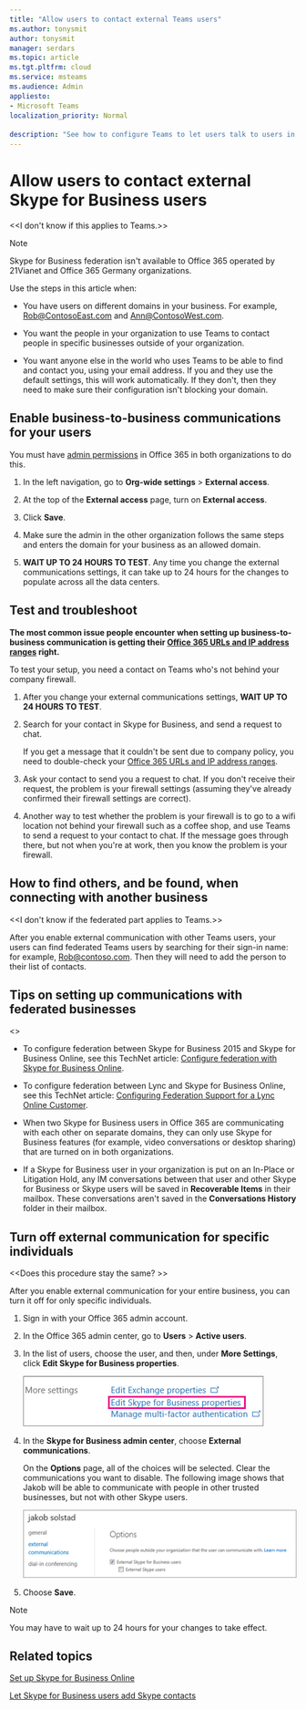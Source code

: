 ```yaml
---
title: "Allow users to contact external Teams users"
ms.author: tonysmit
author: tonysmit
manager: serdars
ms.topic: article
ms.tgt.pltfrm: cloud
ms.service: msteams
ms.audience: Admin
appliesto:
- Microsoft Teams
localization_priority: Normal

description: "See how to configure Teams to let users talk to users in another organization, or let outside contacts talk to them. "
---
```


# Allow users to contact external Skype for Business users

<<I don't know if this applies to Teams.>>
> [!NOTE]
> Skype for Business federation isn't available to Office 365 operated by 21Vianet and Office 365 Germany organizations. 
  
Use the steps in this article when:
  
- You have users on different domains in your business. For example, Rob@ContosoEast.com and Ann@ContosoWest.com.
    
- You want the people in your organization to use Teams to contact people in specific businesses outside of your organization.
    
- You want anyone else in the world who uses Teams to be able to find and contact you, using your email address. If you and they use the default settings, this will work automatically. If they don't, then they need to make sure their configuration isn't blocking your domain.
    
## Enable business-to-business communications for your users
<a name="bk_preview"> </a>

You must have [admin permissions](https://support.office.com/en-us/article/da585eea-f576-4f55-a1e0-87090b6aaa9d) in Office 365 in both organizations to do this.

1. In the left navigation, go to **Org-wide settings** > **External access**. 

2. At the top of the **External access** page, turn on **External access**. 

3. Click **Save**. 

4. Make sure the admin in the other organization follows the same steps and enters the domain for your business as an allowed domain.
 
5. **WAIT UP TO 24 HOURS TO TEST**. Any time you change the external communications settings, it can take up to 24 hours for the changes to populate across all the data centers.

  
## Test and troubleshoot
<a name="bk_preview"> </a>

 **The most common issue people encounter when setting up business-to-business communication is getting their [Office 365 URLs and IP address ranges](https://docs.microsoft.com/en-us/microsoftteams/office-365-urls-ip-address-ranges) right.**
  
To test your setup, you need a contact on Teams who's not behind your company firewall.
  
1. After you change your external communications settings, **WAIT UP TO 24 HOURS TO TEST**.
    
2. Search for your contact in Skype for Business, and send a request to chat.
    
    If you get a message that it couldn't be sent due to company policy, you need to double-check your [Office 365 URLs and IP address ranges](https://docs.microsoft.com/en-us/microsoftteams/office-365-urls-ip-address-ranges).
    
3. Ask your contact to send you a request to chat. If you don't receive their request, the problem is your firewall settings (assuming they've already confirmed their firewall settings are correct).
    
4. Another way to test whether the problem is your firewall is to go to a wifi location not behind your firewall such as a coffee shop, and use Teams to send a request to your contact to chat. If the message goes through there, but not when you're at work, then you know the problem is your firewall.
    
## How to find others, and be found, when connecting with another business
<a name="bk_preview"> </a>

<<I don't know if the federated part applies to Teams.>>

After you enable external communication with other Teams users, your users can find federated Teams users by searching for their sign-in name: for example, Rob@contoso.com. Then they will need to add the person to their list of contacts.
  
  
## Tips on setting up communications with federated businesses
<a name="bk_preview"> </a>

<<Not sure if this section applies.>>

- To configure federation between Skype for Business 2015 and Skype for Business Online, see this TechNet article: [Configure federation with Skype for Business Online](https://technet.microsoft.com/en-us/library/jj205126.aspx).
    
- To configure federation between Lync and Skype for Business Online, see this TechNet article: [Configuring Federation Support for a Lync Online Customer](https://technet.microsoft.com/en-us/library/hh202193.aspx).
    
- When two Skype for Business users in Office 365 are communicating with each other on separate domains, they can only use Skype for Business features (for example, video conversations or desktop sharing) that are turned on in both organizations.
    
- If a Skype for Business user in your organization is put on an In-Place or Litigation Hold, any IM conversations between that user and other Skype for Business or Skype users will be saved in **Recoverable Items** in their mailbox. These conversations aren't saved in the **Conversations History** folder in their mailbox.
    
## Turn off external communication for specific individuals
<a name="bk_preview"> </a>

<<Does this procedure stay the same? >>

After you enable external communication for your entire business, you can turn it off for only specific individuals.
  
1. Sign in with your Office 365 admin account.
    
2. In the Office 365 admin center, go to **Users** > **Active users**.
    
3. In the list of users, choose the user, and then, under **More Settings**, click **Edit Skype for Business properties**.
    
    ![Choose Skype for Business](../skype/sfbonline/images/2b0f9a7b-3fee-4f4b-968a-68c429eeb395.png)
  
4. In the **Skype for Business admin center**, choose **External communications**.
    
    On the **Options** page, all of the choices will be selected. Clear the communications you want to disable. The following image shows that Jakob will be able to communicate with people in other trusted businesses, but not with other Skype users.
    
    ![Choose External contacts](../skype/SfbOnline/images/4e546321-a065-48ed-8ac7-1e112a780eab.png)
  
5. Choose **Save**.
    
> [!NOTE]
> You may have to wait up to 24 hours for your changes to take effect. 
  
  
   
## Related topics
<a name="bk_preview"> </a>

[Set up Skype for Business Online](../skype/sfbonline/set-up-skype-for-business-online/set-up-skype-for-business-online.md)
  
[Let Skype for Business users add Skype contacts](../skype/sfbonline/set-up-skype-for-business-online/let-skype-for-business-users-add-skype-contacts.md)
  
  
 
